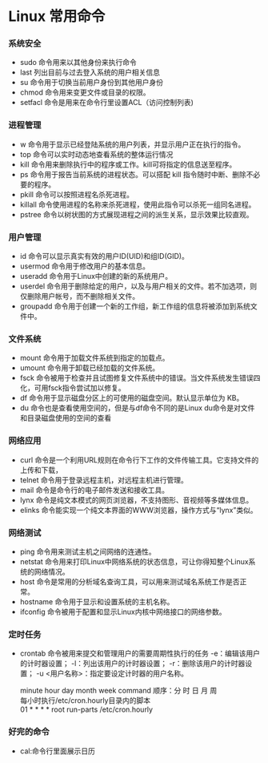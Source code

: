 # Linux 常用命令

### 系统安全
- sudo 命令用来以其他身份来执行命令
- last 列出目前与过去登入系统的用户相关信息
- su 命令用于切换当前用户身份到其他用户身份
- chmod 命令用来变更文件或目录的权限。
- setfacl 命令是用来在命令行里设置ACL（访问控制列表)

### 进程管理
-  w 命令用于显示已经登陆系统的用户列表，并显示用户正在执行的指令。
-  top 命令可以实时动态地查看系统的整体运行情况
-  kill 命令用来删除执行中的程序或工作。kill可将指定的信息送至程序。
-  ps 命令用于报告当前系统的进程状态。可以搭配 kill 指令随时中断、删除不必要的程序。
-  pkill 命令可以按照进程名杀死进程。
-  killall 命令使用进程的名称来杀死进程，使用此指令可以杀死一组同名进程。
-  pstree 命令以树状图的方式展现进程之间的派生关系，显示效果比较直观。

### 用户管理
-  id 命令可以显示真实有效的用户ID(UID)和组ID(GID)。
-  usermod 命令用于修改用户的基本信息。
-  useradd 命令用于Linux中创建的新的系统用户。
-  userdel 命令用于删除给定的用户，以及与用户相关的文件。若不加选项，则仅删除用户帐号，而不删除相关文件。
-  groupadd 命令用于创建一个新的工作组，新工作组的信息将被添加到系统文件中。

### 文件系统
-  mount 命令用于加载文件系统到指定的加载点。
-  umount 命令用于卸载已经加载的文件系统。
-  fsck 命令被用于检查并且试图修复文件系统中的错误。当文件系统发生错误四化，可用fsck指令尝试加以修复。
-  df 命令用于显示磁盘分区上的可使用的磁盘空间。默认显示单位为 KB。
-  du 命令也是查看使用空间的，但是与df命令不同的是Linux du命令是对文件和目录磁盘使用的空间的查看

### 网络应用
-  curl 命令是一个利用URL规则在命令行下工作的文件传输工具。它支持文件的上传和下载，
-  telnet 命令用于登录远程主机，对远程主机进行管理。
-  mail 命令是命令行的电子邮件发送和接收工具。
-  lynx 命令是纯文本模式的网页浏览器，不支持图形、音视频等多媒体信息。
-  elinks 命令能实现一个纯文本界面的WWW浏览器，操作方式与“lynx”类似。

### 网络测试
-  ping 命令用来测试主机之间网络的连通性。
-  netstat 命令用来打印Linux中网络系统的状态信息，可让你得知整个Linux系统的网络情况。
-  host 命令是常用的分析域名查询工具，可以用来测试域名系统工作是否正常。
-  hostname 命令用于显示和设置系统的主机名称。
-  ifconfig 命令被用于配置和显示Linux内核中网络接口的网络参数。
### 定时任务
-  crontab 命令被用来提交和管理用户的需要周期性执行的任务
    -e：编辑该用户的计时器设置；
    -l：列出该用户的计时器设置；
    -r：删除该用户的计时器设置；
    -u <用户名称>：指定要设定计时器的用户名称。
    
    minute   hour   day   month   week   command     顺序：分 时 日 月 周 <br>
    每小时执行/etc/cron.hourly目录内的脚本 <br>
    01 * * * * root run-parts /etc/cron.hourly

### 好完的命令
- cal:命令行里面展示日历   

